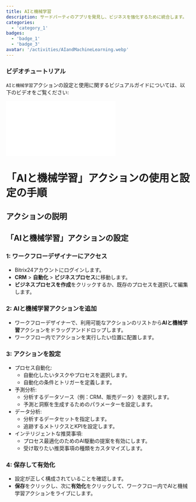 ```yaml
---
title: AIと機械学習
description: サードパーティのアプリを発見し、ビジネスを強化するために統合します。
categories: 
  - 'category_1'
badges: 
  - 'badge_1'
  - 'badge_3'
avatar: '/activities/AIandMachineLearning.webp'
---
```

### ビデオチュートリアル

`AIと機械学習`アクションの設定と使用に関するビジュアルガイドについては、以下のビデオをご覧ください:

<iframe
  class="aspect-video w-full my-6 rounded shadow-md"
  src="//www.youtube.com/embed/OyzJd8BcTfY?feature=oembed&rel=0"
  frameborder="0"
  allow="accelerometer; autoplay; encrypted-media; gyroscope"
  allowfullscreen>
</iframe>

# 「AIと機械学習」アクションの使用と設定の手順

## アクションの説明

## **「AIと機械学習」アクションの設定**

### 1: ワークフローデザイナーにアクセス
- Bitrix24アカウントにログインします。
- **CRM** > **自動化** > **ビジネスプロセス**に移動します。
- **ビジネスプロセスを作成**をクリックするか、既存のプロセスを選択して編集します。

### 2: AIと機械学習アクションを追加
- ワークフローデザイナーで、利用可能なアクションのリストから**AIと機械学習**アクションをドラッグアンドドロップします。
- ワークフロー内でアクションを実行したい位置に配置します。

### 3: アクションを設定
- プロセス自動化:
  - 自動化したいタスクやプロセスを選択します。
  - 自動化の条件とトリガーを定義します。
- 予測分析:
  - 分析するデータソース（例：CRM、販売データ）を選択します。
  - 予測と洞察を生成するためのパラメーターを設定します。
- データ分析:
  - 分析するデータセットを指定します。
  - 追跡するメトリクスとKPIを設定します。
- インテリジェントな推奨事項:
  - プロセス最適化のためのAI駆動の提案を有効にします。
  - 受け取りたい推奨事項の種類をカスタマイズします。

### 4: 保存して有効化
- 設定が正しく構成されていることを確認します。
- **保存**をクリックし、次に**有効化**をクリックして、ワークフロー内でAIと機械学習アクションをライブにします。